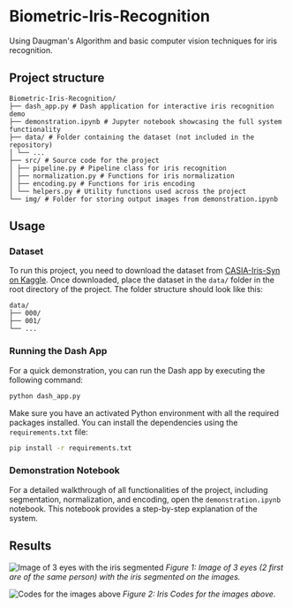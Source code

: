 # Biometric-Iris-Recognition
Using Daugman's Algorithm and basic computer vision techniques for iris recognition.

## Project structure

```
Biometric-Iris-Recognition/
├── dash_app.py # Dash application for interactive iris recognition demo
├── demonstration.ipynb # Jupyter notebook showcasing the full system functionality
├── data/ # Folder containing the dataset (not included in the repository)
│ └── ...
├── src/ # Source code for the project
│ ├── pipeline.py # Pipeline class for iris recognition
│ ├── normalization.py # Functions for iris normalization
│ ├── encoding.py # Functions for iris encoding
│ └── helpers.py # Utility functions used across the project
└── img/ # Folder for storing output images from demonstration.ipynb
```

## Usage
### Dataset
To run this project, you need to download the dataset from [CASIA-Iris-Syn on Kaggle](https://www.kaggle.com/datasets/monareyhanii/casia-iris-syn). Once downloaded, place the dataset in the `data/` folder in the root directory of the project. The folder structure should look like this:

```
data/
├── 000/
├── 001/
└── ...
```

### Running the Dash App
For a quick demonstration, you can run the Dash app by executing the following command:

```bash
python dash_app.py
```

Make sure you have an activated Python environment with all the required packages installed. You can install the dependencies using the ```requirements.txt``` file:

```bash
pip install -r requirements.txt
```

### Demonstration Notebook
For a detailed walkthrough of all functionalities of the project, including segmentation, normalization, and encoding, open the ```demonstration.ipynb``` notebook. This notebook provides a step-by-step explanation of the system.

## Results

![Image of 3 eyes with the iris segmented](img/3_iris_segmented)
*Figure 1: Image of 3 eyes (2 first are of the same person) with the iris segmented on the images.*

![Codes for the images above](img/3_iris_codes)
*Figure 2: Iris Codes for the images above.*



